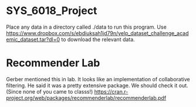 # SYS_6018_Project

Place any data in a directory called ./data to run this program. Use https://www.dropbox.com/s/ebdiuksah1jd79n/yelp_dataset_challenge_academic_dataset.tar?dl=0 to download the relevant data. 

# Recommender Lab 
Gerber mentioned this in lab. It looks like an implementation of collaborative filtering. He said it was a pretty extensive package. We should check it out. (Since none of you came to classs!)
https://cran.r-project.org/web/packages/recommenderlab/recommenderlab.pdf
